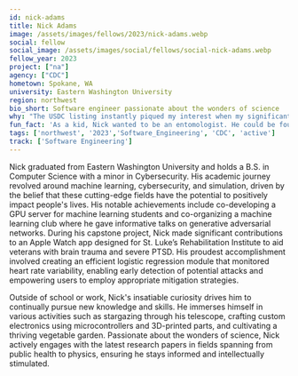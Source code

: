 ```yaml
---
id: nick-adams
title: Nick Adams
image: /assets/images/fellows/2023/nick-adams.webp
social: fellow
social_image: /assets/images/social/fellows/social-nick-adams.webp
fellow_year: 2023
project: ["na"]
agency: ["CDC"]
hometown: Spokane, WA
university: Eastern Washington University
region: northwest
bio_short: Software engineer passionate about the wonders of science
why: "The USDC listing instantly piqued my interest when my significant other, aware of my aspiration for a career in public service, shared it with me. The idea of utilizing my skills to make a meaningful difference in the lives of citizens resonated deeply with me and served as a driving force behind my decision to apply. Moreover, the program's focus on recruiting individuals at the early stages of their careers aligned seamlessly with my goals and aspirtaions as a recent graduate."
fun_fact: 'As a kid, Nick wanted to be an entomologist. He could be found out in nature pulling up rocks and digging through the garden in search of various arthropods.'
tags: ['northwest', '2023','Software_Engineering', 'CDC', 'active']
track: ['Software Engineering']
---
```


Nick graduated from Eastern Washington University and holds a B.S. in Computer Science with a minor in Cybersecurity. His academic journey revolved around machine learning, cybersecurity, and simulation, driven by the belief that these cutting-edge fields have the potential to positively impact people's lives. His notable achievements include co-developing a GPU server for machine learning students and co-organizing a machine learning club where he gave informative talks on generative adversarial networks. During his capstone project, Nick made significant contributions to an Apple Watch app designed for St. Luke’s Rehabilitation Institute to aid veterans with brain trauma and severe PTSD. His proudest accomplishment involved creating an efficient logistic regression module that monitored heart rate variability, enabling early detection of potential attacks and empowering users to employ appropriate mitigation strategies.

Outside of school or work, Nick's insatiable curiosity drives him to continually pursue new knowledge and skills. He immerses himself in various activities such as stargazing through his telescope, crafting custom electronics using microcontrollers and 3D-printed parts, and cultivating a thriving vegetable garden. Passionate about the wonders of science, Nick actively engages with the latest research papers in fields spanning from public health to physics, ensuring he stays informed and intellectually stimulated.
